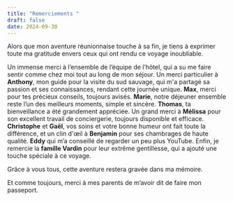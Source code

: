 ```yaml
---
title: "Remerciements "
draft: false
date: 2024-09-30
---
```

Alors que mon aventure réunionnaise touche à sa fin, je tiens à exprimer toute ma gratitude envers ceux qui ont rendu ce voyage inoubliable.

Un immense merci à l’ensemble de l’équipe de l’hôtel, qui a su me faire sentir comme chez moi tout au long de mon séjour. Un merci particulier à **Anthony**, mon guide pour la visite du sud sauvage, qui m'a partagé sa passion et ses connaissances, rendant cette journée unique. **Max**, merci pour tes précieux conseils, toujours avisés. **Marie**, notre déjeuner ensemble reste l’un des meilleurs moments, simple et sincère. **Thomas**, ta bienveillance a été grandement appréciée. Un grand merci à **Mélissa** pour son excellent travail de conciergerie, toujours disponible et efficace. **Christophe** et **Gaël**, vos soins et votre bonne humeur ont fait toute la différence, et un clin d'œil à **Benjamin** pour ses chambrages de haute qualité. **Eddy** qui m’a conseillé de regarder un peu plus YouTube. Enfin, je remercie la **famille Vardin** pour leur extrême gentillesse, qui a ajouté une touche spéciale à ce voyage.

Grâce à vous tous, cette aventure restera gravée dans ma mémoire. 

Et comme toujours, merci à mes parents de m’avoir dit de faire mon passeport.
